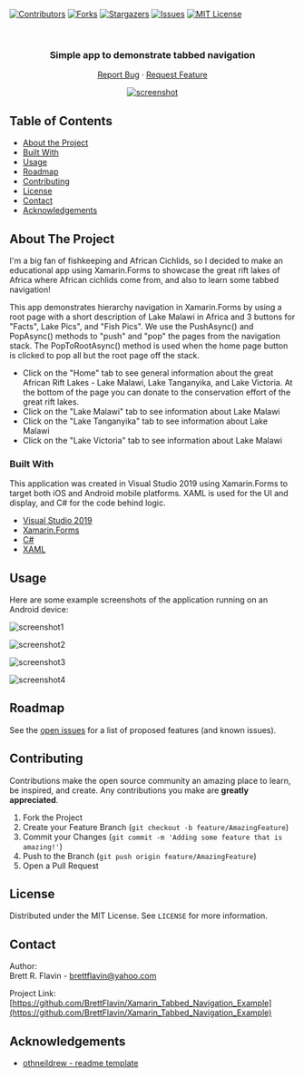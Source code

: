 <!--
*** Markdown "reference style" links used for readability.
*** Reference links are enclosed in brackets [ ] instead of parentheses ( ).
*** See the bottom of this document for the declaration of the reference variables
*** for contributors-url, forks-url, etc.
*** https://www.markdownguide.org/basic-syntax/#reference-style-links
-->


<!-- PROJECT SHIELDS -->
[![Contributors][contributors-shield]][contributors-url]
[![Forks][forks-shield]][forks-url]
[![Stargazers][stars-shield]][stars-url]
[![Issues][issues-shield]][issues-url]
[![MIT License][license-shield]][license-url]



<!-- PROJECT LOGO -->
<br />
 <h3 align="center">Simple app to demonstrate tabbed navigation</h3>

  <p align="center">    
    <a href="https://github.com/BrettFlavin/Xamarin_Tabbed_Navigation_Example/issues">Report Bug</a>
    ·
    <a href="https://github.com/BrettFlavin/Xamarin_Tabbed_Navigation_Example/issues">Request Feature</a>
  </p>
  
<p align="center">
  <a href="https://github.com/BrettFlavin/Xamarin_Tabbed_Navigation_Example">
    <img src="https://github.com/BrettFlavin/Xamarin_Tabbed_Navigation_Example/blob/master/screenshot.gif" alt="screenshot">
  </a> 
</p>



<!-- TABLE OF CONTENTS -->
## Table of Contents

* [About the Project](#about-the-project)
* [Built With](#built-with)
* [Usage](#usage)
* [Roadmap](#roadmap)
* [Contributing](#contributing)
* [License](#license)
* [Contact](#contact)
* [Acknowledgements](#acknowledgements)



<!-- ABOUT THE PROJECT -->
## About The Project

I'm a big fan of fishkeeping and African Cichlids, so I decided to make an educational app using Xamarin.Forms to showcase the great rift lakes of Africa where African cichlids come from, and also to learn some tabbed navigation!

This app demonstrates hierarchy navigation in Xamarin.Forms by using a root page with a short description of Lake Malawi in Africa and 3 buttons for "Facts", Lake Pics", and "Fish Pics". We use the PushAsync() and PopAsync() methods to "push" and "pop" the pages from the navigation stack. The PopToRootAsync() method is used when the home page button is clicked to pop all but the root page off the stack. 
* Click on the "Home" tab to see general information about the great African Rift Lakes - Lake Malawi, Lake Tanganyika, and Lake Victoria. At the bottom of the page you can donate to the conservation effort of the great rift lakes. 
* Click on the "Lake Malawi" tab to see information about Lake Malawi 
* Click on the "Lake Tanganyika" tab to see information about Lake Malawi 
* Click on the "Lake Victoria" tab to see information about Lake Malawi 


<!-- BUILT WITH -->
### Built With

This application was created in Visual Studio 2019 using Xamarin.Forms to target both iOS and Android mobile platforms. XAML is used for the UI and display, and C# for the code behind logic.

* [Visual Studio 2019](https://visualstudio.microsoft.com/vs/)
* [Xamarin.Forms](https://docs.microsoft.com/en-us/xamarin/xamarin-forms/)
* [C#](https://docs.microsoft.com/en-us/dotnet/csharp/)
* [XAML](https://docs.microsoft.com/en-us/dotnet/desktop-wpf/fundamentals/xaml)



<!-- USAGE EXAMPLES -->
## Usage

Here are some example screenshots of the application running on an Android device:

![screenshot1](https://github.com/BrettFlavin/Xamarin_Tabbed_Navigation_Example/blob/master/screenshot1.PNG)    



![screenshot2](https://github.com/BrettFlavin/Xamarin_Tabbed_Navigation_Example/blob/master/screenshot2.PNG)



![screenshot3](https://github.com/BrettFlavin/Xamarin_Tabbed_Navigation_Example/blob/master/screenshot3.PNG)    



![screenshot4](https://github.com/BrettFlavin/Xamarin_Tabbed_Navigation_Example/blob/master/screenshot4.PNG)  



<!-- ROADMAP -->
## Roadmap

See the [open issues](https://github.com/BrettFlavin/Hierarchy-Navigation-example/issues) for a list of proposed features (and known issues).



<!-- CONTRIBUTING -->
## Contributing

Contributions make the open source community an amazing place to learn, be inspired, and create. Any contributions you make are **greatly appreciated**.

1. Fork the Project
2. Create your Feature Branch (`git checkout -b feature/AmazingFeature`)
3. Commit your Changes (`git commit -m 'Adding some feature that is amazing!'`)
4. Push to the Branch (`git push origin feature/AmazingFeature`)
5. Open a Pull Request



<!-- LICENSE -->
## License

Distributed under the MIT License. See `LICENSE` for more information.



<!-- CONTACT -->
## Contact

Author:
<br />
Brett R. Flavin - brettflavin@yahoo.com

Project Link: [https://github.com/BrettFlavin/Xamarin_Tabbed_Navigation_Example](https://github.com/BrettFlavin/Xamarin_Tabbed_Navigation_Example)



<!-- ACKNOWLEDGEMENTS -->
## Acknowledgements
* [othneildrew - readme template](https://github.com/othneildrew/Best-README-Template)



<!-- MARKDOWN LINKS & IMAGES -->
<!-- https://www.markdownguide.org/basic-syntax/#reference-style-links -->
[contributors-shield]: https://img.shields.io/github/contributors/BrettFlavin/Xamarin_Tabbed_Navigation_Example?style=plastic
[contributors-url]: https://github.com/BrettFlavin/Xamarin_Tabbed_Navigation_Example/graphs/contributors
[forks-shield]: https://img.shields.io/github/forks/BrettFlavin/Xamarin_Tabbed_Navigation_Example?style=plastic
[forks-url]: https://github.com/BrettFlavin/Xamarin_Tabbed_Navigation_Example/network/members
[stars-shield]: https://img.shields.io/github/stars/BrettFlavin/Xamarin_Tabbed_Navigation_Example?style=plastic
[stars-url]: https://github.com/BrettFlavin/Xamarin_Tabbed_Navigation_Example/stargazers
[issues-shield]: https://img.shields.io/github/issues/BrettFlavin/Xamarin_Tabbed_Navigation_Example?style=plastic
[issues-url]: https://github.com/BrettFlavin/Xamarin_Tabbed_Navigation_Example/issues
[license-shield]: https://img.shields.io/github/license/BrettFlavin/Xamarin_Tabbed_Navigation_Example.svg?style=plastic
[license-url]: https://github.com/BrettFlavin/Xamarin_Tabbed_Navigation_Example/LICENSE.txt
